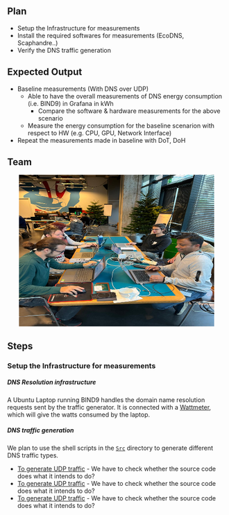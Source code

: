 ## Plan

* Setup the Infrastructure for measurements
* Install the required softwares for measurements (EcoDNS, Scaphandre..)
* Verify the DNS traffic generation


## Expected Output
* Baseline measurements (With DNS over UDP)
  * Able to have the overall measurements of DNS energy consumption (i.e. BIND9) in Grafana in kWh
    * Compare the software & hardware measurements for the above scenario 
  * Measure the energy consumption for the baseline scenarion with respect to HW (e.g. CPU, GPU, Network Interface)
* Repeat the measurements made in baseline with DoT, DoH

## Team  

<p align="center">
  <img width="450" height="350" src="https://github.com/AFNIC/EcoDNS/blob/main/Images/HackathonTeam.jpeg">
</p>

## Steps 
### Setup the Infrastructure for measurements

##### DNS Resolution infrastructure

A Ubuntu Laptop running BIND9 handles the domain name resolution requests sent by the traffic generator. It is connected with a [Wattmeter](https://www.yoctopuce.com/EN/products/capteurs-electriques-usb/yocto-watt), which will give the watts consumed by the laptop.

##### DNS traffic generation
We plan to use the shell scripts in the [`Src`](Src/) directory to generate different DNS traffic types.
* [To generate UDP traffic](Src/request2.sh)  - We have to check whether the source code does what it intends to do?
* [To generate UDP traffic](Src/request_doh.sh)  - We have to check whether the source code does what it intends to do?
* [To generate UDP traffic](Src/request_dot.sh)  - We have to check whether the source code does what it intends to do?

